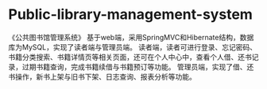 # Public-library-management-system
《公共图书馆管理系统》
基于web端，采用SpringMVC和Hibernate结构，数据库为MySQL，实现了读者端与管理员端。
读者端，读者可进行登录、忘记密码、书籍分类搜索、书籍详情页等相关页面，还可在个人中心中，查看个人借、还书记录，过期书籍查询，完成书籍续借与书籍预订等功能。
管理员端，实现了借、还书操作，新书上架与旧书下架、日志查询、报表分析等功能。
